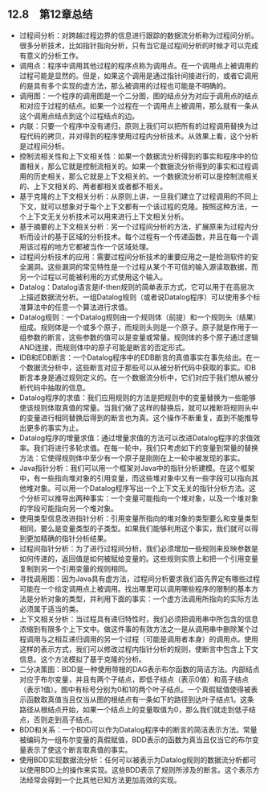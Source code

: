 ## 12.8　第12章总结

- 过程间分析：对跨越过程边界的信息进行跟踪的数据流分析称为过程间分析。很多分析技术，比如指针指向分析，只有当它是过程间分析的时候才可以完成有意义的分析工作。
- 调用点：程序中调用其他过程的程序点称为调用点。在一个调用点上被调用的过程可能是显然的。但是，如果这个调用是通过指针间接进行的，或者它调用的是具有多个实现的虚方法，那么被调用的过程也可能是不明确的。
- 调用图：一个程序的调用图是一个二分图，图的结点分为对应于调用点的结点和对应于过程的结点。如果一个过程在一个调用点上被调用，那么就有一条从这个调用点结点到这个过程结点的边。
- 内联：只要一个程序中没有递归，原则上我们可以把所有的过程调用替换为过程代码的拷贝，并对得到的程序使用过程内分析技术。从效果上看，这个分析是过程间分析。
- 控制流相关性和上下文相关性：如果一个数据流分析得到的事实和程序中的位置相关，那么它就是控制流相关的。如果一个数据流分析得到的事实和过程调用的历史相关，那么它就是上下文相关的。一个数据流分析可以是控制流相关的、上下文相关的、两者都相关或者都不相关。
- 基于克隆的上下文相关分析：从原则上讲，一旦我们建立了过程调用的不同上下文，就可以想象对于每个上下文都有一个该过程的克隆。按照这种方法，一个上下文无关分析技术可以用来进行上下文相关分析。
- 基于摘要的上下文相关分析：另一个过程间分析的方法，扩展原来为过程内分析而设计的基于区域的分析技术。每个过程有一个传递函数，并且在每一个调用该过程的地方它都被当作一个区域处理。
- 过程间分析技术的应用：需要过程间分析技术的重要应用之一是检测软件的安全漏洞。这些漏洞的常见特性是一个过程从某个不可信的输入源读取数据，而另一个过程以可能被利用的方式使用这个输入。
- Datalog：Datalog语言是if-then规则的简单表示方式，它可以用于在高层次上描述数据流分析。一组Datalog规则（或者说Datalog程序）可以使用多个标准算法中的任意一个算法进行求值。
- Datalog规则：一个Datalog规则由一个规则体（前提）和一个规则头（结果）组成。规则体是一个或多个原子，而规则头则是一个原子。原子就是作用于一组参数的断言，这些参数的值可以是变量或常量。规则体的多个原子通过逻辑AND连接，而规则体中的原子可能是断言的否定形式。
- IDB和EDB断言：一个Datalog程序中的EDB断言的真值事实在事先给出。在一个数据流分析中，这些断言对应于那些可以从被分析代码中获取的事实。IDB断言本身是通过规则定义的。在一个数据流分析中，它们对应于我们想从被分析代码中抽取的信息。
- Datalog程序的求值：我们应用规则的方法是把规则中的变量替换为一些能够使该规则体取真值的常量。当我们做了这样的替换后，就可以推断将规则头中的变量进行相同替换后得到的断言也为真。这个操作不断重复，直到不能推导出更多的事实为止。
- Datalog程序的增量求值：通过增量求值的方法可以改进Datalog程序的求值效率。我们将进行多轮求值。在每一轮中，我们只考虑如下的变量到常量的替换方法：它使得规则体中至少有一个原子是刚刚在上一轮中被发现的事实。
- Java指针分析：我们可以用一个框架对Java中的指针分析建模。在这个框架中，有一些指向堆对象的引用变量，而这些堆对象中又有一些字段可以指向其他堆对象。可以用一个Datalog程序写出一个上下文无关的指针分析方法。这个分析可以推导出两种事实：一个变量可能指向一个堆对象，以及一个堆对象的字段可能指向另一个堆对象。
- 使用类型信息改进指针分析：引用变量所指向的堆对象的类型要么和变量类型相同，要么是变量类型的子类型。如果我们能够利用这个事实，我们就可以得到更加精确的指针分析结果。
- 过程间指针分析：为了进行过程间分析，我们必须增加一些规则来反映参数是如何传递的，返回值是如何被赋给变量的。这些规则实质上和把一个引用变量复制到另一个引用变量的规则相同。
- 寻找调用图：因为Java具有虚方法，过程间分析要求我们首先界定有哪些过程可能在一个给定调用点上被调用。找出哪里可以调用哪些程序的限制的基本方法是分析对象的类型，并利用下面的事实：一个虚方法调用所指向的实际方法必须属于适当的类。
- 上下文相关分析：当过程具有递归特性时，我们必须把调用串中所包含的信息浓缩到有限多个上下文中。做这件事的有效方法之一是从调用串中删除某个过程调用与之相互递归调用的另一个过程（可能是调用者本身）的调用点。使用这样的表示方式，我们可以修改过程内指针分析的规则，使断言中包含上下文信息。这个方法模拟了基于克隆的分析。
- 二分决策图：BDD是一种使用带根的DAG表示布尔函数的简洁方法。内部结点对应于布尔变量，并且有两个子结点，即低子结点（表示0值）和高子结点（表示1值）。图中有标号分别为0和1的两个叶子结点。一个真假赋值使得被表示函数取真值当且仅当从图的根结点有一条如下的路径到达叶子结点1。这条路径从根结点开始，如果一个结点上的变量取值为0，那么我们就走到低子结点，否则走到高子结点。
- BDD和关系：一个BDD可以作为Datalog程序中的断言的简洁表示方法。常量被编码为一组布尔变量的真假赋值，BDD表示的函数为真当且仅当它的布尔变量表示了使这个断言取真值的事实。
- 使用BDD实现数据流分析：任何可以被表示为Datalog规则的数据流分析都可以使用BDD上的操作来实现。这些BDD表示了规则所涉及的断言。这个表示方法经常会得到一个比其他已知方法更加高效的实现。